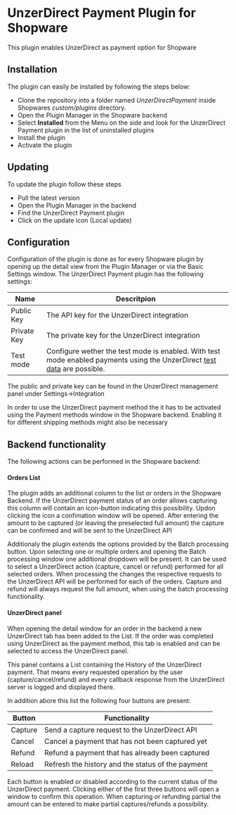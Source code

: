 # UnzerDirect Payment Plugin for Shopware #
This plugin enables UnzerDirect as payment option for Shopware
## Installation ##
The plugin can easily be installed by following the steps below:
- Clone the repository into a folder named *UnzerDirectPayment* inside Shopwares *custom/plugins* directory.
- Open the Plugin Manager in the Shopware backend
- Select **Installed** from the Menu on the side and look for the UnzerDirect Payment plugin in the list of uninstalled plugins
- Install the plugin
- Activate the plugin

## Updating ##
To update the plugin follow these steps
- Pull the latest version
- Open the Plugin Manager in the backend
- Find the UnzerDirect Payment plugin
- Click on the update icon (Local update)

## Configuration ##
Configuration of the plugin is done as for every Shopware plugin by opening up the detail view from the Plugin Manager or via the Basic Settings window.
The UnzerDirect Payment plugin has the following settings:

|  Name        | Descritpion                                   |
| ------------ | --------------------------------------------- |
|  Public Key  | The API key for the UnzerDirect integration      |
|  Private Key | The private key for the UnzerDirect integration  |
|  Test mode   | Configure wether the test mode is enabled. With test mode enabled payments using the UnzerDirect [test data](https://learn.unzerdirect.net/tech-talk/appendixes/test/ "test data") are possible.  |


The public and private key can be found in the UnzerDirect management panel under Settings->Integration

In order to use the UnzerDirect payment method the it has to be activated using the Payment methods window in the Shopware backend. Enabling it for different shipping methods might also be necessary

## Backend functionality ##
The following actions can be performed in the Shopware backend:

#### Orders List ####
The plugin adds an additional column to the list or orders in the Shopware Backend. If the UnzerDirect payment status of an order allows capturing this column will contain an icon-button indicating this possibility. Updon clicking the icon a confimation window will be opened. After entering the amount to be captured (or leaving the preselected full amount) the capture can be confirmed and will be sent to the UnzerDirect API

Additionaly the plugin extends the options provided by the Batch processing button. Upon selecting one or multiple orders and opening the Batch processing window one additional dropdown will be present. It can be used to select a UnzerDirect action (capture, cancel or refund) performed for all selected orders. When processing the changes the respective requests to the UnzerDirect API will be performed for each of the orders. Capture and refund will always request the full amount, when using the batch processing functionality.

#### UnzerDirect panel ####
When opening the detail window for an order in the backend a new UnzerDirect tab has been added to the List. If the order was completed using UnzerDirect as the payment method, this tab is enabled and can be selected to access the UnzerDirect panel.

This panel contains a List containing the History of the UnzerDirect payment. That means every requested operation by the user (capture/cancel/refund) and every callback response from the UnzerDirect server is logged and displayed there.

In addition abore this list the following four buttons are present:

| Button   | Functionality                                      |
| -------- | -------------------------------------------------- |
| Capture  | Send a capture request to the UnzerDirect API         |
| Cancel   | Cancel a payment that has not been captured yet    |
| Refund   | Refund a payment that has already been captured    |
| Reload   | Refresh the history and the status of the payment  |


Each button is enabled or disabled according to the current status of the UnzerDirect payment.
Clicking either of the first three buttons will open a window to confirm this operation. When capturing or refunding partial the amount can be entered to make partial captures/refunds a possibility.

